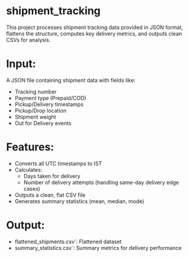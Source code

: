 # shipment_tracking
This project processes shipment tracking data provided in JSON format, flattens the structure, computes key delivery metrics, and outputs clean CSVs for analysis.

# Input:
A JSON file containing shipment data with fields like:
- Tracking number
- Payment type (Prepaid/COD)
- Pickup/Delivery timestamps
- Pickup/Drop location
- Shipment weight
- Out for Delivery events

# Features:
- Converts all UTC timestamps to IST
- Calculates:
  - Days taken for delivery
  - Number of delivery attempts (handling same-day delivery edge cases)
- Outputs a clean, flat CSV file
- Generates summary statistics (mean, median, mode)

# Output:
- flattened_shipments.csv`: Flattened dataset
- summary_statistics.csv`: Summary metrics for delivery performance
